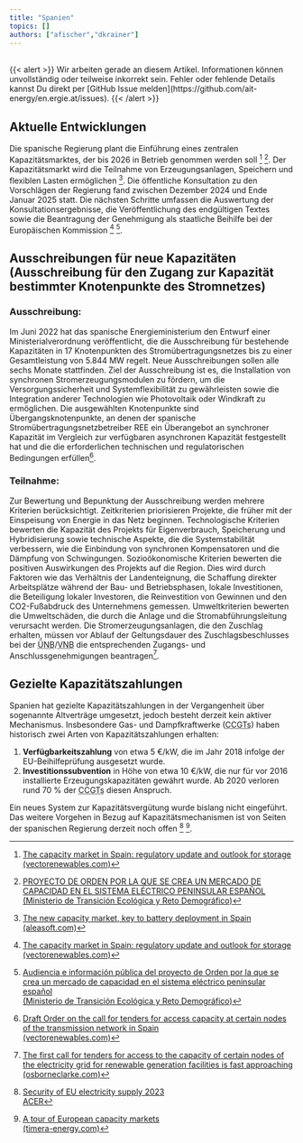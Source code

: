 ```yaml
---
title: "Spanien"
topics: []
authors: ["afischer","dkrainer"]
---
```


<br>
{{< alert >}}
Wir arbeiten gerade an diesem Artikel. Informationen können unvollständig oder teilweise inkorrekt sein. Fehler oder fehlende Details kannst Du direkt per [GitHub Issue melden](https://github.com/ait-energy/en.ergie.at/issues).
{{< /alert >}}

## Aktuelle Entwicklungen
Die spanische Regierung plant die Einführung eines zentralen Kapazitätsmarktes, der bis 2026 in Betrieb genommen werden soll [^VectorRenewables] [^ES_Energieministerium]. Der Kapazitätsmarkt wird die Teilnahme von Erzeugungsanlagen, Speichern und flexiblen Lasten ermöglichen [^AleaSoft]. Die öffentliche Konsultation zu den Vorschlägen der Regierung fand zwischen Dezember 2024 und Ende Januar 2025 statt. Die nächsten Schritte umfassen die Auswertung der Konsultationsergebnisse, die Veröffentlichung des endgültigen Textes sowie die Beantragung der Genehmigung als staatliche Beihilfe bei der Europäischen Kommission [^VectorRenewables] [^ES_Ministerium_Webpage].


## Ausschreibungen für neue Kapazitäten (Ausschreibung für den Zugang zur Kapazität bestimmter Knotenpunkte des Stromnetzes)

### Ausschreibung: 
Im Juni 2022 hat das spanische Energieministerium den Entwurf einer Ministerialverordnung veröffentlicht, die die Ausschreibung für bestehende Kapazitäten in 17 Knotenpunkten des Stromübertragungsnetzes bis zu einer Gesamtleistung von 5.844&nbsp;MW regelt. Neue Ausschreibungen sollen alle sechs Monate stattfinden. Ziel der Ausschreibung ist es, die Installation von synchronen Stromerzeugungsmodulen zu fördern, um die Versorgungssicherheit und Systemflexibilität zu gewährleisten sowie die Integration anderer Technologien wie Photovoltaik oder Windkraft zu ermöglichen. Die ausgewählten Knotenpunkte sind Übergangsknotenpunkte, an denen der spanische Stromübertragungsnetzbetreiber REE ein Überangebot an synchroner Kapazität im Vergleich zur verfügbaren asynchronen Kapazität festgestellt hat und die die erforderlichen technischen und regulatorischen Bedingungen erfüllen[^1].

### Teilnahme: 
Zur Bewertung und Bepunktung der Ausschreibung werden mehrere Kriterien berücksichtigt. Zeitkriterien priorisieren Projekte, die früher mit der Einspeisung von Energie in das Netz beginnen. Technologische Kriterien bewerten die Kapazität des Projekts für Eigenverbrauch, Speicherung und Hybridisierung sowie technische Aspekte, die die Systemstabilität verbessern, wie die Einbindung von synchronen Kompensatoren und die Dämpfung von Schwingungen. Sozioökonomische Kriterien bewerten die positiven Auswirkungen des Projekts auf die Region. Dies wird durch Faktoren wie das Verhältnis der Landenteignung, die Schaffung direkter Arbeitsplätze während der Bau- und Betriebsphasen, lokale Investitionen, die Beteiligung lokaler Investoren, die Reinvestition von Gewinnen und den CO2-Fußabdruck des Unternehmens gemessen. Umweltkriterien bewerten die Umweltschäden, die durch die Anlage und die Stromabführungsleitung verursacht werden. Die Stromerzeugungsanlagen, die den Zuschlag erhalten, müssen vor Ablauf der Geltungsdauer des Zuschlagsbeschlusses bei der <abbr title="Übertragungsnetzbetreiber">ÜNB</abbr>/<abbr title="Verteilnetzbetreiber">VNB</abbr> die entsprechenden Zugangs- und Anschlussgenehmigungen beantragen[^2].

## Gezielte Kapazitätszahlungen

Spanien hat gezielte Kapazitätszahlungen in der Vergangenheit über sogenannte Altverträge umgesetzt, jedoch besteht derzeit kein aktiver Mechanismus. Insbesondere Gas- und Dampfkraftwerke (<abbr title="Combined-Cycle Gas Turbines">CCGTs</abbr>) haben historisch zwei Arten von Kapazitätszahlungen erhalten:

1. **Verfügbarkeitszahlung** von etwa 5&nbsp;€/kW, die im Jahr 2018 infolge der EU-Beihilfeprüfung ausgesetzt wurde.  
2. **Investitionssubvention** in Höhe von etwa 10&nbsp;€/kW, die nur für vor 2016 installierte Erzeugungskapazitäten gewährt wurde. Ab 2020 verloren rund 70&nbsp;% der <abbr title="Combined-Cycle Gas Turbines">CCGTs</abbr> diesen Anspruch.

Ein neues System zur Kapazitätsvergütung wurde bislang nicht eingeführt. Das weitere Vorgehen in Bezug auf Kapazitätsmechanismen ist von Seiten der spanischen Regierung derzeit noch offen [^3] [^4].

<!-- Fußnoten -->

[^1]: [Draft Order on the call for tenders for access capacity at certain nodes of the transmission network in Spain<br>(vectorenewables.com)](https://www.vectorenewables.com/en/blog/key-points-draft-order-on-the-call-for-tenders-for-access-capacity-at-certain-nodes-of-the-transmission-network-in-spain)

[^2]: [The first call for tenders for access to the capacity of certain nodes of the electricity grid for renewable generation facilities is fast approaching<br>(osborneclarke.com)](https://www.osborneclarke.com/insights/first-call-tenders-access-capacity-certain-nodes-electricity-grid-renewable-generation)

[^3]: [Security of EU electricity supply 2023<br>ACER](https://acer.europa.eu/sites/default/files/documents/Publications/Security_of_EU_electricity_supply_2023.pdf)

[^4]: [A tour of European capacity markets<br>(timera-energy.com)](https://timera-energy.com/blog/a-tour-of-european-capacity-markets/)

[^AleaSoft]: [The new capacity market, key to battery deployment in Spain<br>(aleasoft.com)](https://aleasoft.com/new-capacity-market-key-battery-deployment/#:~:text=The%20new%20capacity%20market%20aims%20to%20guarantee%20the,transition%20to%20a%20more%20renewable%20and%20flexible%20system.)

[^VectorRenewables]: [The capacity market in Spain: regulatory update and outlook for storage<br>(vectorenewables.com)](https://www.vectorenewables.com/en/blog/the-capacity-market-in-spain-regulatory-update-and-outlook-for-storage)

[^ES_Energieministerium]: [PROYECTO DE ORDEN POR LA QUE SE CREA UN MERCADO DE CAPACIDAD EN EL SISTEMA ELÉCTRICO PENINSULAR ESPAÑOL <br> (Ministerio de Transición Ecológica y Reto Demográfico)](https://www.miteco.gob.es/content/dam/miteco/es/energia/files-1/es-ES/Participacion/Documents/aeip-mecanismos-de-capacidad/Propuesta_OM_MercadodeCapacidad.pdf)

[^ES_Ministerium_Webpage]: [Audiencia e información pública del proyecto de Orden por la que se crea un mercado de capacidad en el sistema eléctrico peninsular español<br> (Ministerio de Transición Ecológica y Reto Demográfico)](https://www.miteco.gob.es/es/energia/participacion/2024/detalle-participacion-publica-k-721.html)